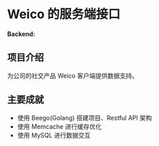 # Weico 的服务端接口

**Backend:**
[<Badge type="tip" text="Go" />](https://go.dev)
[<Badge type="tip" text="Beego" />](https://github.com/beego/beego)
[<Badge type="tip" text="memcached" />](https://memcached.org)
[<Badge type="tip" text="MySQL" />](https://www.mysql.com)

## 项目介绍

为公司的社交产品 Weico 客户端提供数据支持。

## 主要成就

- 使用 Beego(Golang) 搭建项目、Restful API 架构
- 使用 Memcache 进行缓存优化
- 使用 MySQL 进行数据交互
